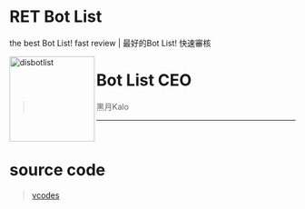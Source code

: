 # RET Bot List
the best Bot List! fast review | 最好的Bot List! 快速審核

<img width="150" height="150" align="left" alt="disbotlist" src="https://ret-bot-list.9688girl.repl.co/img/logo.jpg?width=480&amp;height=480" style="max-width: 100%;">

# Bot List CEO 

> 黑月Kalo
<hr>
<br>

# source code

> <a href="https://vcodes.xyz/" rel="nofollow">vcodes</a>
